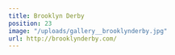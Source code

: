 ```yaml
---
title: Brooklyn Derby
position: 23
image: "/uploads/gallery__brooklynderby.jpg"
url: http://brooklynderby.com/
---
```


